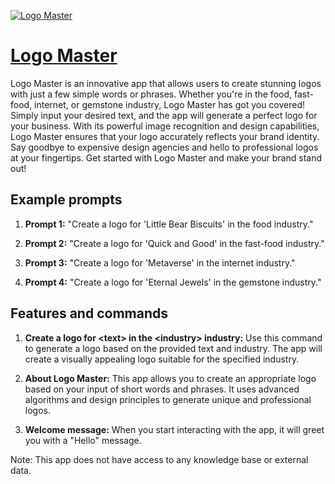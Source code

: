 [![Logo Master](https://files.oaiusercontent.com/file-DPjNdmWf4kuEh2neIz5HRZj8?se=2123-10-17T07%3A03%3A01Z&sp=r&sv=2021-08-06&sr=b&rscc=max-age%3D31536000%2C%20immutable&rscd=attachment%3B%20filename%3DDALL%25C2%25B7E%25202023-11-10%252015.01.03%2520-%2520A%2520creative%2520and%2520modern%2520logo%2520design%2520for%2520%2527Logo%25E5%25A4%25A7%25E5%25B8%2588%2527.%2520The%2520logo%2520should%2520feature%2520an%2520artistic%252C%2520abstract%2520representation%2520of%2520the%2520word%2520%2527Logo%25E5%25A4%25A7%25E5%25B8%2588%2527%2520in%2520a%2520stylish%252C%2520sleek%2520.png&sig=6Kg5SgwXwEAOzWLJAdWbSOExBx5KKpDCr5U1u%2Bbcwz4%3D)](https://chat.openai.com/g/g-BDR049w75-logo-master)

# [Logo Master](https://chat.openai.com/g/g-BDR049w75-logo-master)

Logo Master is an innovative app that allows users to create stunning logos with just a few simple words or phrases. Whether you're in the food, fast-food, internet, or gemstone industry, Logo Master has got you covered! Simply input your desired text, and the app will generate a perfect logo for your business. With its powerful image recognition and design capabilities, Logo Master ensures that your logo accurately reflects your brand identity. Say goodbye to expensive design agencies and hello to professional logos at your fingertips. Get started with Logo Master and make your brand stand out!

## Example prompts

1. **Prompt 1:** "Create a logo for 'Little Bear Biscuits' in the food industry."

2. **Prompt 2:** "Create a logo for 'Quick and Good' in the fast-food industry."

3. **Prompt 3:** "Create a logo for 'Metaverse' in the internet industry."

4. **Prompt 4:** "Create a logo for 'Eternal Jewels' in the gemstone industry."


## Features and commands

1. **Create a logo for \<text\> in the \<industry\> industry:** Use this command to generate a logo based on the provided text and industry. The app will create a visually appealing logo suitable for the specified industry.

2. **About Logo Master:** This app allows you to create an appropriate logo based on your input of short words and phrases. It uses advanced algorithms and design principles to generate unique and professional logos.

3. **Welcome message:** When you start interacting with the app, it will greet you with a "Hello" message.

Note: This app does not have access to any knowledge base or external data.